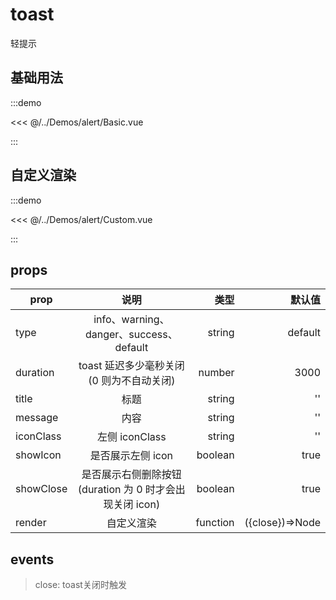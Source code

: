 # toast

轻提示

## 基础用法

:::demo

<<< @/../Demos/alert/Basic.vue

:::

## 自定义渲染

:::demo

<<< @/../Demos/alert/Custom.vue

:::

## props

| prop      |                          说明                           |     类型 |          默认值 |
| --------- | :-----------------------------------------------------: | -------: | --------------: |
| type      |         info、warning、danger、success、default         |   string |         default |
| duration  |        toast 延迟多少毫秒关闭(0 则为不自动关闭)         |   number |            3000 |
| title     |                          标题                           |   string |              '' |
| message   |                          内容                           |   string |              '' |
| iconClass |                     左侧 iconClass                      |   string |              '' |
| showIcon  |                    是否展示左侧 icon                    |  boolean |            true |
| showClose | 是否展示右侧删除按钮(duration 为 0 时才会出现关闭 icon) |  boolean |            true |
| render    |                       自定义渲染                        | function | ({close})=>Node |

## events

> close: toast关闭时触发
